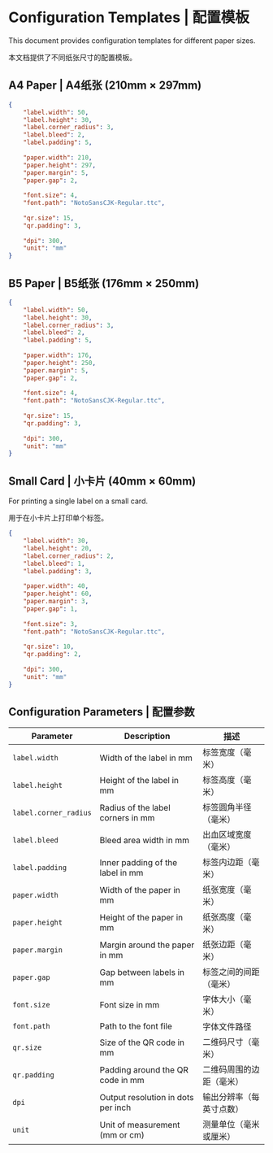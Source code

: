 # Configuration Templates | 配置模板

This document provides configuration templates for different paper sizes.

本文档提供了不同纸张尺寸的配置模板。

## A4 Paper | A4纸张 (210mm × 297mm)

```json
{
    "label.width": 50,
    "label.height": 30,
    "label.corner_radius": 3,
    "label.bleed": 2,
    "label.padding": 5,
    
    "paper.width": 210,
    "paper.height": 297,
    "paper.margin": 5,
    "paper.gap": 2,
    
    "font.size": 4,
    "font.path": "NotoSansCJK-Regular.ttc",
    
    "qr.size": 15,
    "qr.padding": 3,
    
    "dpi": 300,
    "unit": "mm"
}
```

## B5 Paper | B5纸张 (176mm × 250mm)

```json
{
    "label.width": 50,
    "label.height": 30,
    "label.corner_radius": 3,
    "label.bleed": 2,
    "label.padding": 5,
    
    "paper.width": 176,
    "paper.height": 250,
    "paper.margin": 5,
    "paper.gap": 2,
    
    "font.size": 4,
    "font.path": "NotoSansCJK-Regular.ttc",
    
    "qr.size": 15,
    "qr.padding": 3,
    
    "dpi": 300,
    "unit": "mm"
}
```

## Small Card | 小卡片 (40mm × 60mm)

For printing a single label on a small card.

用于在小卡片上打印单个标签。

```json
{
    "label.width": 30,
    "label.height": 20,
    "label.corner_radius": 2,
    "label.bleed": 1,
    "label.padding": 3,
    
    "paper.width": 40,
    "paper.height": 60,
    "paper.margin": 3,
    "paper.gap": 1,
    
    "font.size": 3,
    "font.path": "NotoSansCJK-Regular.ttc",
    
    "qr.size": 10,
    "qr.padding": 2,
    
    "dpi": 300,
    "unit": "mm"
}
```

## Configuration Parameters | 配置参数

| Parameter | Description | 描述 |
|-----------|-------------|------|
| `label.width` | Width of the label in mm | 标签宽度（毫米） |
| `label.height` | Height of the label in mm | 标签高度（毫米） |
| `label.corner_radius` | Radius of the label corners in mm | 标签圆角半径（毫米） |
| `label.bleed` | Bleed area width in mm | 出血区域宽度（毫米） |
| `label.padding` | Inner padding of the label in mm | 标签内边距（毫米） |
| `paper.width` | Width of the paper in mm | 纸张宽度（毫米） |
| `paper.height` | Height of the paper in mm | 纸张高度（毫米） |
| `paper.margin` | Margin around the paper in mm | 纸张边距（毫米） |
| `paper.gap` | Gap between labels in mm | 标签之间的间距（毫米） |
| `font.size` | Font size in mm | 字体大小（毫米） |
| `font.path` | Path to the font file | 字体文件路径 |
| `qr.size` | Size of the QR code in mm | 二维码尺寸（毫米） |
| `qr.padding` | Padding around the QR code in mm | 二维码周围的边距（毫米） |
| `dpi` | Output resolution in dots per inch | 输出分辨率（每英寸点数） |
| `unit` | Unit of measurement (mm or cm) | 测量单位（毫米或厘米） |